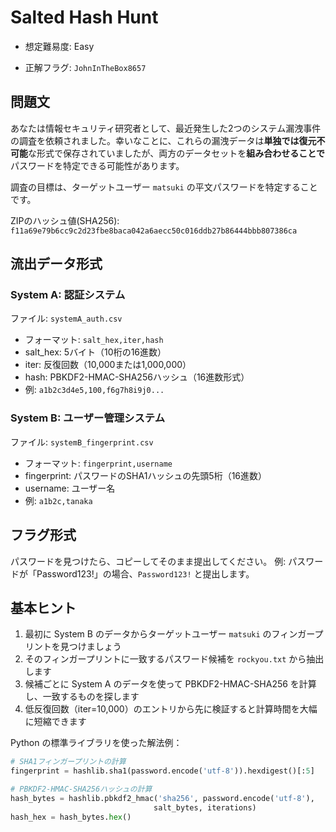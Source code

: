 # Salted Hash Hunt

- 想定難易度: Easy

- 正解フラグ: `JohnInTheBox8657`

## 問題文

あなたは情報セキュリティ研究者として、最近発生した2つのシステム漏洩事件の調査を依頼されました。幸いなことに、これらの漏洩データは**単独では復元不可能**な形式で保存されていましたが、両方のデータセットを**組み合わせることで**パスワードを特定できる可能性があります。

調査の目標は、ターゲットユーザー `matsuki` の平文パスワードを特定することです。

ZIPのハッシュ値(SHA256): `f11a69e79b6cc9c2d23fbe8baca042a6aecc50c016ddb27b86444bbb807386ca`

## 流出データ形式

### System A: 認証システム
ファイル: `systemA_auth.csv`
- フォーマット: `salt_hex,iter,hash`
- salt_hex: 5バイト（10桁の16進数）
- iter: 反復回数（10,000または1,000,000）
- hash: PBKDF2-HMAC-SHA256ハッシュ（16進数形式）
- 例: `a1b2c3d4e5,100,f6g7h8i9j0...`

### System B: ユーザー管理システム
ファイル: `systemB_fingerprint.csv`
- フォーマット: `fingerprint,username`
- fingerprint: パスワードのSHA1ハッシュの先頭5桁（16進数）
- username: ユーザー名
- 例: `a1b2c,tanaka`

## フラグ形式

パスワードを見つけたら、コピーしてそのまま提出してください。
例: パスワードが「Password123!」の場合、`Password123!` と提出します。

## 基本ヒント

1. 最初に System B のデータからターゲットユーザー `matsuki` のフィンガープリントを見つけましょう
2. そのフィンガープリントに一致するパスワード候補を `rockyou.txt` から抽出します
3. 候補ごとに System A のデータを使って PBKDF2-HMAC-SHA256 を計算し、一致するものを探します
4. 低反復回数（iter=10,000）のエントリから先に検証すると計算時間を大幅に短縮できます

Python の標準ライブラリを使った解法例：

```python
# SHA1フィンガープリントの計算
fingerprint = hashlib.sha1(password.encode('utf-8')).hexdigest()[:5]

# PBKDF2-HMAC-SHA256ハッシュの計算
hash_bytes = hashlib.pbkdf2_hmac('sha256', password.encode('utf-8'), 
                                salt_bytes, iterations)
hash_hex = hash_bytes.hex()
```
